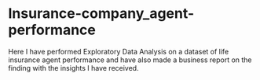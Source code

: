 # Insurance-company_agent-performance
Here I have performed Exploratory Data Analysis on a dataset of life insurance agent performance and have also made a business report on the finding with the insights I have received.
